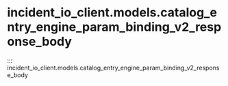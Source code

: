 # incident_io_client.models.catalog_entry_engine_param_binding_v2_response_body

::: incident_io_client.models.catalog_entry_engine_param_binding_v2_response_body